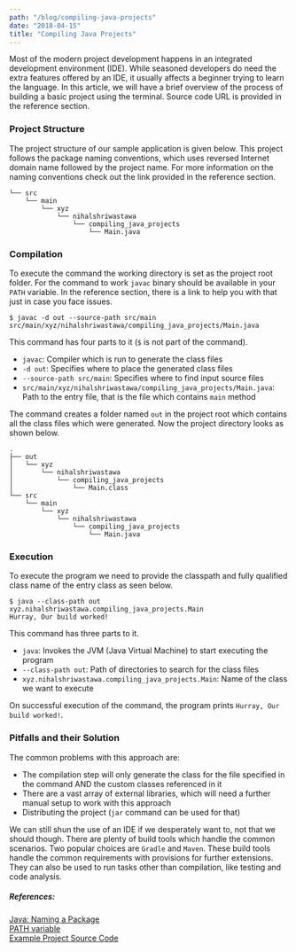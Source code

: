 ```yaml
---
path: "/blog/compiling-java-projects"
date: "2018-04-15"
title: "Compiling Java Projects"
---
```


Most of the modern project development happens in an integrated development environment (IDE). While seasoned developers do need the extra features offered by an IDE, it usually affects a beginner trying to learn the language. In this article, we will have a brief overview of the process of building a basic project using the terminal. Source code URL is provided in the reference section.

### Project Structure
The project structure of our sample application is given below. This project follows the package naming conventions, which uses reversed Internet domain name followed by the project name. For more information on the naming conventions check out the link provided in the reference section.
```
└── src
    └── main
        └── xyz
            └── nihalshriwastawa
                └── compiling_java_projects
                    └── Main.java
```

### Compilation
To execute the command the working directory is set as the project root folder. For the command to work `javac` binary should be available in your `PATH` variable. In the reference section, there is a link to help you with that just in case you face issues.

```console
$ javac -d out --source-path src/main src/main/xyz/nihalshriwastawa/compiling_java_projects/Main.java
```
This command has four parts to it (`$` is not part of the command).
- `javac`: Compiler which is run to generate the class files
- `-d out`: Specifies where to place the generated class files
- `--source-path src/main`: Specifies where to find input source files
- `src/main/xyz/nihalshriwastawa/compiling_java_projects/Main.java`: Path to the entry file, that is the file which contains `main` method

The command creates a folder named `out` in the project root which contains all the class files which were generated. Now the project directory looks as shown below.
```
.
├── out
│   └── xyz
│       └── nihalshriwastawa
│           └── compiling_java_projects
│               └── Main.class
└── src
    └── main
        └── xyz
            └── nihalshriwastawa
                └── compiling_java_projects
                    └── Main.java
```

### Execution
To execute the program we need to provide the classpath and fully qualified class name of the entry class as seen below.

```console
$ java --class-path out xyz.nihalshriwastawa.compiling_java_projects.Main
Hurray, Our build worked!
```
This command has three parts to it.
- `java`: Invokes the JVM (Java Virtual Machine) to start executing the program
- `--class-path out`: Path of directories to search for the class files
- `xyz.nihalshriwastawa.compiling_java_projects.Main`: Name of the class we want to execute

On successful execution of the command, the program prints `Hurray, Our build worked!`.

### Pitfalls and their Solution
The common problems with this approach are:
- The compilation step will only generate the class for the file specified in the command AND the custom classes referenced in it
- There are a vast array of external libraries, which will need a further manual setup to work with this approach
- Distributing the project (`jar` command can be used for that)

We can still shun the use of an IDE if we desperately want to, not that we should though. There are plenty of build tools which handle the common scenarios. Two popular choices are `Gradle` and `Maven`. These build tools handle the common requirements with provisions for further extensions. They can also be used to run tasks other than compilation, like testing and code analysis.

##### References:
[Java: Naming a Package](https://docs.oracle.com/javase/tutorial/java/package/namingpkgs.html) \
[PATH variable](https://www.java.com/en/download/help/path.xml) \
[Example Project Source Code](https://github.com/NihalSh/nihalsh.github.io/tree/master/src/examples/2018-04-15--compiling-java-projects)